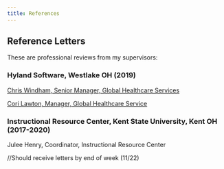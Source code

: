 ```yaml
---
title: References
---
```


## Reference Letters
These are professional reviews from my supervisors:

### Hyland Software, Westlake OH (2019)
<p class="view"><a href="refLetters/Amanda Sheehan Reference Letter.pdf" class="image fit" target="_blank">Chris Windham, Senior Manager, Global Healthcare Services</a></p>

<p class="view"><a href="refLetters/Letter of Recommendation_AS.pdf" class="image fit" target="_blank">Cori Lawton, Manager, Global Healthcare Service</a></p>

### Instructional Resource Center, Kent State University, Kent OH (2017-2020)
Julee Henry, Coordinator, Instructional Resource Center

//Should receive letters by end of week (11/22)
